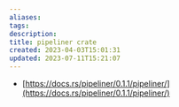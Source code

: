 ```yaml
---
aliases: 
tags: 
description:
title: pipeliner crate
created: 2023-04-03T15:01:31
updated: 2023-07-11T15:21:07
---
```

- [https://docs.rs/pipeliner/0.1.1/pipeliner/](https://docs.rs/pipeliner/0.1.1/pipeliner/)